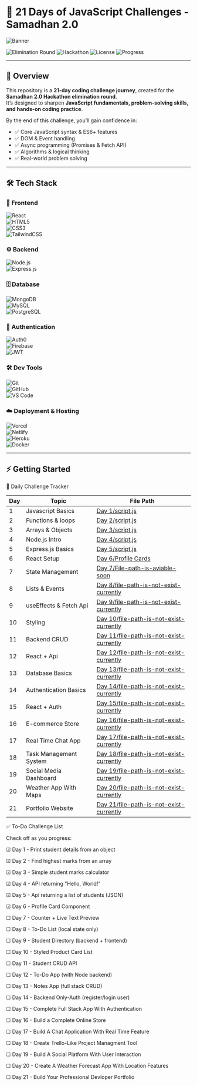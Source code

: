 # 🚀 21 Days of JavaScript Challenges - Samadhan 2.0

![Banner](https://dummyimage.com/1200x300/000/fff&text=21+Days+Coding+Challenge+-+Samadhan+2.0)  
<!-- Replace above dummy banner with your custom designed banner -->

![Elimination Round](https://img.shields.io/badge/Competition-Elimination-blue?logo=&logoColor=white)
![Hackathon](https://img.shields.io/badge/Samadhan-2.0-orange?logo=hackathon&logoColor=white)
![License](https://img.shields.io/badge/License-MIT-blue)
![Progress](https://img.shields.io/badge/Completed-6%2F21-lightgrey)

---

## 📌 Overview  
This repository is a **21-day coding challenge journey**, created for the **Samadhan 2.0 Hackathon elimination round**.  
It’s designed to sharpen **JavaScript fundamentals, problem-solving skills, and hands-on coding practice**.  

By the end of this challenge, you’ll gain confidence in:  
- ✅ Core JavaScript syntax & ES6+ features  
- ✅ DOM & Event handling  
- ✅ Async programming (Promises & Fetch API)  
- ✅ Algorithms & logical thinking  
- ✅ Real-world problem solving  

---  
## 🛠 Tech Stack  

### 🎨 Frontend  
![React](https://img.shields.io/badge/Code-React-61DAFB?logo=react&logoColor=black)  
![HTML5](https://img.shields.io/badge/Markup-HTML5-E34F26?logo=html5&logoColor=white)  
![CSS3](https://img.shields.io/badge/Style-CSS3-1572B6?logo=css3&logoColor=white)  
![TailwindCSS](https://img.shields.io/badge/UI-TailwindCSS-38B2AC?logo=tailwindcss&logoColor=white)  

### ⚙️ Backend  
![Node.js](https://img.shields.io/badge/Runtime-Node.js-339933?logo=node.js&logoColor=white)  
![Express.js](https://img.shields.io/badge/Framework-Express.js-000000?logo=express&logoColor=white)  

### 🗄 Database  
![MongoDB](https://img.shields.io/badge/Database-MongoDB-47A248?logo=mongodb&logoColor=white)  
![MySQL](https://img.shields.io/badge/Database-MySQL-4479A1?logo=mysql&logoColor=white)  
![PostgreSQL](https://img.shields.io/badge/Database-PostgreSQL-4169E1?logo=postgresql&logoColor=white)  

### 🔐 Authentication  
![Auth0](https://img.shields.io/badge/Auth-Auth0-EB5424?logo=auth0&logoColor=white)  
![Firebase](https://img.shields.io/badge/Auth-Firebase-FFCA28?logo=firebase&logoColor=black)  
![JWT](https://img.shields.io/badge/Auth-JWT-000000?logo=jsonwebtokens&logoColor=white)  

### 🛠 Dev Tools  
![Git](https://img.shields.io/badge/Version-Git-F05032?logo=git&logoColor=white)  
![GitHub](https://img.shields.io/badge/Repo-GitHub-181717?logo=github&logoColor=white)  
![VS Code](https://img.shields.io/badge/IDE-VS%20Code-0078D4?logo=visualstudiocode&logoColor=white)  

### ☁️ Deployment & Hosting  
![Vercel](https://img.shields.io/badge/Deploy-Vercel-000000?logo=vercel&logoColor=white)  
![Netlify](https://img.shields.io/badge/Deploy-Netlify-00C7B7?logo=netlify&logoColor=white)  
![Heroku](https://img.shields.io/badge/Deploy-Heroku-430098?logo=heroku&logoColor=white)  
![Docker](https://img.shields.io/badge/Container-Docker-2496ED?logo=docker&logoColor=white)  

---

## ⚡ Getting Started  



📅 Daily Challenge Tracker

| Day | Topic                        | File Path                                                                            |
| --- | ---------------------------- | -------------------------------------------------------------------------------------|
| 1   | Javascript Basics            | [Day 1/script.js](Day%201/script.js)                                                 |
| 2   | Functions & loops            | [Day 2/script.js](Day%202/script.js)                                                 |
| 3   | Arrays & Objects             | [Day 3/script.js](Day%203/script.js)                                                 |
| 4   | Node.js Intro                | [Day 4/script.js](Day%204/script.js)                                                 |
| 5   | Express.js Basics            | [Day 5/script.js](Day%205/script.js)                                                 |
| 6   | React Setup                  | [Day 6/Profile Cards](Day%206/my-profile-card-app)                                   |
| 7   | State Management             | [Day 7/File-path-is-aviable-soon](Day%207/Day-7)                                   |
| 8   | Lists & Events               | [Day 8/file-path-is-not-exist-currently](Day%208/day-8)                                   |
| 9   | useEffects & Fetch Api       | [Day 9/file-path-is-not-exist-currently](Day%209/)                                   |
| 10  | Styling                      | [Day 10/file-path-is-not-exist-currently](Day%2010/)                                 |
| 11  | Backend CRUD                 | [Day 11/file-path-is-not-exist-currently](Day%2011/)                                 |
| 12  | React + Api                  | [Day 12/file-path-is-not-exist-currently](Day%2012/)                                 |
| 13  | Database Basics              | [Day 13/file-path-is-not-exist-currently](Day%2013/)                                 |
| 14  | Authentication Basics        | [Day 14/file-path-is-not-exist-currently](Day%2014/)                                 |
| 15  | React + Auth                 | [Day 15/file-path-is-not-exist-currently](Day%2015/)                                 |
| 16  | E-commerce Store             | [Day 16/file-path-is-not-exist-currently](Day%2016/)                                 |
| 17  | Real Time Chat App           | [Day 17/file-path-is-not-exist-currently](Day%2017/)                                 |
| 18  | Task Management System       | [Day 18/file-path-is-not-exist-currently](Day%2018/)                                 |
| 19  | Social Media Dashboard       | [Day 19/file-path-is-not-exist-currently](Day%2019/)                                 |
| 20  | Weather App With Maps        | [Day 20/file-path-is-not-exist-currently](Day%2020/)                                 |
| 21  | Portfolio Website            | [Day 21/file-path-is-not-exist-currently](Day%2021/)                                 |

✅ To-Do Challenge List

Check off as you progress:

 ☑ Day 1 - Print student details from an object

 ☑ Day 2 - Find highest marks from an array

 ☑ Day 3 - Simple student marks calculator

 ☑ Day 4 - API returning "Hello, World!"

 ☑ Day 5 - Api returning a list of students (JSON)

 ☑ Day 6 - Profile Card Component

 ☐ Day 7 - Counter + Live Text Preview

 ☐ Day 8 - To-Do List (local state only)

 ☐ Day 9 - Student Directory (backend + frontend)

 ☐ Day 10 - Styled Product Card List

 ☐ Day 11 - Student CRUD API

 ☐ Day 12 - To-Do App (with Node backend)

 ☐ Day 13 - Notes App (full stack CRUD)

 ☐ Day 14 - Backend Only-Auth (register/login user)

 ☐ Day 15 - Complete Full Stack App With Authentication

 ☐ Day 16 - Build a Complete Online Store

 ☐ Day 17 - Build A Chat Application With Real Time Feature

 ☐ Day 18 - Create Trello-Like Project Managment Tool

 ☐ Day 19 - Build A Social Platform With User Interaction

 ☐ Day 20 - Create A Weather Forecast App With Location Features

 ☐ Day 21 - Build Your Professional Devloper Portfolio

